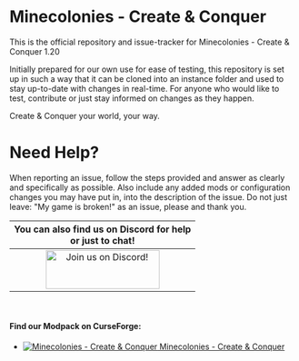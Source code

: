 Minecolonies - Create & Conquer
======
This is the official repository and issue-tracker for Minecolonies - Create & Conquer 1.20

Initially prepared for our own use for ease of testing, this repository is set up in such a way that it can be cloned into an instance folder and used to stay up-to-date with changes in real-time. For anyone who would like to test, contribute or just stay informed on changes as they happen.

Create & Conquer your world, your way.

Need Help?
======
When reporting an issue, follow the steps provided and answer as clearly and specifically as possible. Also include any added mods or configuration changes you may have put in, into the description of the issue. Do not just leave: "My game is broken!" as an issue, please and thank you. 

|You can also find us on Discord for help<br>or just to chat!|
|:------------:|
|<a href="https://discord.gg/24T6yyGNx5"><img src="https://discordapp.com/assets/fc0b01fe10a0b8c602fb0106d8189d9b.png" alt="Join us on Discord!"  width="200" height="68"></a>|
<br>

#### Find our Modpack on CurseForge:
+ [![Minecolonies - Create & Conquer](http://cf.way2muchnoise.eu/1092065.svg "MCC") Minecolonies - Create & Conquer](https://www.curseforge.com/minecraft/modpacks/minecolonies-create-conquer)
